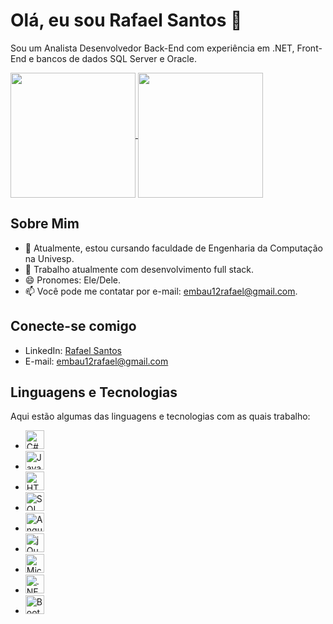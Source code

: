 # Olá, eu sou Rafael Santos 👋

Sou um Analista Desenvolvedor Back-End com experiência em .NET, Front-End e bancos de dados SQL Server e Oracle.

<a href="https://github.com/anuraghazra/github-readme-stats">
  <img height=200 align="center" src="https://github-readme-stats.vercel.app/api?username=rafa90k" />
</a>
<a href="https://github.com/anuraghazra/convoychat">
  <img height=200 align="center" src="https://github-readme-stats.vercel.app/api/top-langs?username=rafa90k&layout=compact&langs_count=8&card_width=320" />
</a>



## Sobre Mim
- 🔭 Atualmente, estou cursando faculdade de Engenharia da Computação na Univesp.
- 🌱 Trabalho atualmente com desenvolvimento full stack.
- 😄 Pronomes: Ele/Dele.
- 📫 Você pode me contatar por e-mail: embau12rafael@gmail.com.

## Conecte-se comigo
- LinkedIn: [Rafael Santos](https://www.linkedin.com/in/rafael-santos-7528b6167/)
- E-mail: [embau12rafael@gmail.com](mailto:embau12rafael@gmail.com)

## Linguagens e Tecnologias
Aqui estão algumas das linguagens e tecnologias com as quais trabalho:

- <img alt="C#" height="30" src="https://cdn.jsdelivr.net/gh/devicons/devicon/icons/csharp/csharp-original.svg" />
- <img alt="JavaScript" height="30" src="https://cdn.jsdelivr.net/gh/devicons/devicon/icons/javascript/javascript-plain.svg" />
- <img alt="HTML5" height="30" src="https://cdn.jsdelivr.net/gh/devicons/devicon/icons/html5/html5-original-wordmark.svg" />
- <img alt="SQL Server" height="30" src="https://cdn.jsdelivr.net/gh/devicons/devicon/icons/microsoftsqlserver/microsoftsqlserver-plain.svg" />
- <img alt="AngularJS" height="30" src="https://cdn.jsdelivr.net/gh/devicons/devicon/icons/angularjs/angularjs-plain.svg" />
- <img alt="jQuery" height="30" src="https://cdn.jsdelivr.net/gh/devicons/devicon/icons/jquery/jquery-plain-wordmark.svg" />
- <img alt="Microsoft Azure" height="30" src="https://cdn.jsdelivr.net/gh/devicons/devicon/icons/azure/azure-original-wordmark.svg" /> 
- <img alt=".NET Core" height="30" src="https://cdn.jsdelivr.net/gh/devicons/devicon/icons/dotnetcore/dotnetcore-original.svg" />
- <img alt="Bootstrap" height="30" src="https://cdn.jsdelivr.net/gh/devicons/devicon/icons/bootstrap/bootstrap-original-wordmark.svg" />

